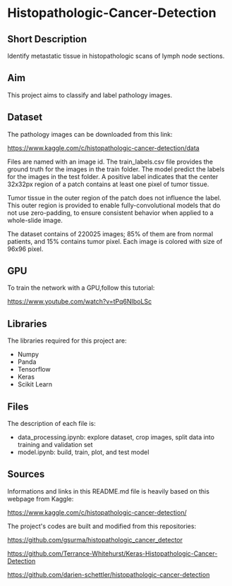 # Histopathologic-Cancer-Detection

## Short Description

Identify metastatic tissue in histopathologic scans of lymph node sections.

## Aim

This project aims to classify and label pathology images. 

## Dataset

The pathology images can be downloaded from this link: 

https://www.kaggle.com/c/histopathologic-cancer-detection/data

Files are named with an image id. The train_labels.csv file provides the ground truth for the images in the train folder. The model predict the labels for the images in the test folder. A positive label indicates that the center 32x32px region of a patch contains at least one pixel of tumor tissue. 

Tumor tissue in the outer region of the patch does not influence the label. This outer region is provided to enable fully-convolutional models that do not use zero-padding, to ensure consistent behavior when applied to a whole-slide image.

The dataset contains of 220025 images; 85% of them are from normal patients, and 15% contains tumor pixel. Each image is colored with size of 96x96 pixel.

## GPU

To train the network with a GPU,follow this tutorial:

https://www.youtube.com/watch?v=tPq6NIboLSc

## Libraries

The libraries required for this project are:

* Numpy
* Panda
* Tensorflow
* Keras
* Scikit Learn

## Files

The description of each file is:

* data_processing.ipynb: explore dataset, crop images, split data into training and validation set
* model.ipynb: build, train, plot, and test model


## Sources

Informations and links in this README.md file is heavily based on this webpage from Kaggle:

https://www.kaggle.com/c/histopathologic-cancer-detection/

The project's codes are built and modified from this repositories: 

https://github.com/gsurma/histopathologic_cancer_detector

https://github.com/Terrance-Whitehurst/Keras-Histopathologic-Cancer-Detection

https://github.com/darien-schettler/histopathologic-cancer-detection
